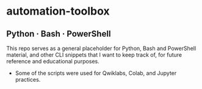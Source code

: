 # automation-toolbox
## Python · Bash · PowerShell

This repo serves as a general placeholder for Python, Bash and PowerShell material, and other CLI snippets that I want to keep track of, for future reference and educational purposes.

 * Some of the scripts were used for Qwiklabs, Colab, and Jupyter practices.